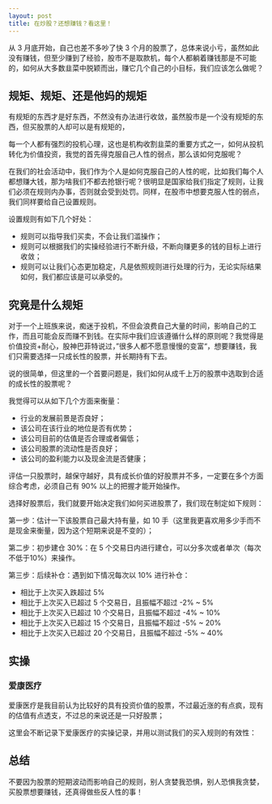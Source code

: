 ```yaml
---
layout: post
title: 在炒股？还想赚钱？看这里！
---
```


从 3 月底开始，自己也差不多吵了快 3 个月的股票了，总体来说小亏，虽然如此没有赚钱，但至少赚到了经验，股市不是取款机，每个人都躺着赚钱那是不可能的，如何从大多数韭菜中脱颖而出，赚它几个自己的小目标，我们应该怎么做呢？

## 规矩、规矩、还是他妈的规矩

有规矩的东西才是好东西，不然没有办法进行收敛，虽然股市是一个没有规矩的东西，但买股票的人却可以是有规矩的，

每一个人都有强烈的投机心理，这也是机构收割韭菜的重要方式之一，如何从投机转化为价值投资，我觉的首先得克服自己人性的弱点，那么该如何克服呢？

在我们的社会活动中，我们作为个人是如何克服自己的人性的呢，比如我们每个人都想赚大钱，那为啥我们不都去抢银行呢？很明显是国家给我们指定了规则，让我们必须在规则内办事，否则就会受到处罚。同样，在股市中想要克服人性的弱点，我们同样要给自己设置规则。

设置规则有如下几个好处：

- 规则可以指导我们买卖，不会让我们滥操作；
- 规则可以根据我们的实操经验进行不断升级，不断向赚更多的钱的目标上进行收敛；
- 规则可以让我们心态更加稳定，凡是依照规则进行处理的行为，无论实际结果如何，我们都应该是可以承受的。


## 究竟是什么规矩

对于一个上班族来说，痴迷于投机，不但会浪费自己大量的时间，影响自己的工作，而且可能会反而赚不到钱。在实际中我们应该遵循什么样的原则呢？我觉得是价值投资+耐心，股神巴菲特说过，”很多人都不愿意慢慢的变富“，想要赚钱，我们只需要选择一只成长性的股票，并长期持有下去。

说的很简单，但这里的一个首要问题是，我们如何从成千上万的股票中选取到合适的成长性的股票呢？

我觉得可以从如下几个方面来衡量：

- 行业的发展前景是否良好；
- 该公司在该行业的地位是否有优势；
- 该公司目前的估值是否合理或者偏低；
- 该公司股票的流动性是否良好；
- 该公司的盈利能力以及现金流是否健康；

评估一只股票时，越保守越好，具有成长价值的好股票并不多，一定要在多个方面综合考虑，必须自己有 90% 以上的把握才能开始操作。

选择好股票后，我们就要开始决定我们如何买进股票了，我们现在制定如下规则：

第一步：估计一下该股票自己最大持有量，如 10 手（这里我更喜欢用多少手而不是现金来衡量，因为这个短期来说是不变的）；

第二步：初步建仓 30%：在 5 个交易日内进行建仓，可以分多次或者单次（每次不低于10%）来操作。

第三步：后续补仓：遇到如下情况每次以 10% 进行补仓：    
  
- 相比于上次买入跌超过 5%
- 相比于上次买入已超过 5 个交易日，且振幅不超过 -2% ~ 5%
- 相比于上次买入已超过 10 个交易日，且振幅不超过 -4% ~ 10%
- 相比于上次买入已超过 15 个交易日，且振幅不超过 -5% ~ 20%
- 相比于上次买入已超过 20 个交易日，且振幅不超过 -5% ~ 40%

## 实操

### 爱康医疗

爱康医疗是我目前认为比较好的具有投资价值的股票，不过最近涨的有点疯，现有的估值有点透支，不过总的来说还是一只好股票；

这里会不断记录下爱康医疗的实操记录，并用以测试我们的买入规则的有效性：



## 总结

不要因为股票的短期波动而影响自己的规则，别人贪婪我恐惧，别人恐惧我贪婪，买股票想要赚钱，还真得做些反人性的事！
